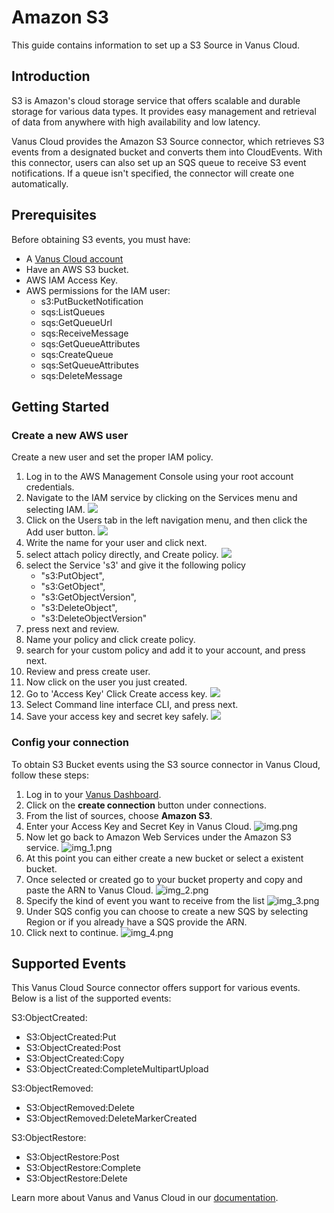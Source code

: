 # Amazon S3

This guide contains information to set up a S3 Source in Vanus Cloud.

## Introduction

S3 is Amazon's cloud storage service that offers scalable and durable storage for various data types. It provides easy management and retrieval of data from anywhere with high availability and low latency.

Vanus Cloud provides the Amazon S3 Source connector, which retrieves S3 events from a designated bucket and converts them into CloudEvents. With this connector, users can also set up an SQS queue to receive S3 event notifications. If a queue isn't specified, the connector will create one automatically.

## Prerequisites

Before obtaining S3 events, you must have:

- A [Vanus Cloud account](https://cloud.vanus.ai)
- Have an AWS S3 bucket.
- AWS IAM Access Key.
- AWS permissions for the IAM user:
  - s3:PutBucketNotification
  - sqs:ListQueues
  - sqs:GetQueueUrl
  - sqs:ReceiveMessage
  - sqs:GetQueueAttributes
  - sqs:CreateQueue
  - sqs:SetQueueAttributes
  - sqs:DeleteMessage

## Getting Started

### Create a new AWS user
Create a new user and set the proper IAM policy.
1. Log in to the AWS Management Console using your root account credentials.
2. Navigate to the IAM service by clicking on the Services menu and selecting IAM.
   ![](images/findIAM.png)
3. Click on the Users tab in the left navigation menu, and then click the Add user button.
   ![](images/AddUser.png)
4. Write the name for your user and click next.
5. select attach policy directly, and Create policy.
   ![](images/permissionoption.png)
6. select the Service 's3' and give it the following policy
   - "s3:PutObject",
   - "s3:GetObject",
   - "s3:GetObjectVersion",
   - "s3:DeleteObject",
   - "s3:DeleteObjectVersion"
7. press next and review.
8. Name your policy and click create policy.
9. search for your custom policy and add it to your account, and press next.
10. Review and press create user.
11. Now click on the user you just created.
12. Go to 'Access Key' Click Create access key.
    ![](images/createAccesskey.png)
13. Select Command line interface CLI, and press next.
14. Save your access key and secret key safely.
    ![](images/img.png)
### Config your connection
To obtain S3 Bucket events using the S3 source connector in Vanus Cloud, follow these steps:

1. Log in to your [Vanus Dashboard](https://cloud.vanus.ai/dashboard).
2. Click on the **create connection** button under connections.
3. From the list of sources, choose **Amazon S3**.
4. Enter your Access Key and Secret Key in Vanus Cloud.
![img.png](images/s33.png)
5. Now let go back to Amazon Web Services under the Amazon S3 service.
![img_1.png](images/img_1.png)
6. At this point you can either create a new bucket or select a existent bucket.
7. Once selected or created go to your bucket property and copy and paste the ARN to Vanus Cloud.
![img_2.png](images/img_2.png)
8. Specify the kind of event you want to receive from the list
![img_3.png](images/img_3.png)
9. Under SQS config you can choose to create a new SQS by selecting Region or if you already have a SQS provide the ARN.
10. Click next to continue.
![img_4.png](images/img_4.png)

## Supported Events
This Vanus Cloud Source connector offers support for various events. Below is a list of the supported events:

S3:ObjectCreated:

- S3:ObjectCreated:Put
- S3:ObjectCreated:Post
- S3:ObjectCreated:Copy
- S3:ObjectCreated:CompleteMultipartUpload

S3:ObjectRemoved:

- S3:ObjectRemoved:Delete
- S3:ObjectRemoved:DeleteMarkerCreated

S3:ObjectRestore:

- S3:ObjectRestore:Post
- S3:ObjectRestore:Complete
- S3:ObjectRestore:Delete

Learn more about Vanus and Vanus Cloud in our [documentation](https://docs.vanus.ai).